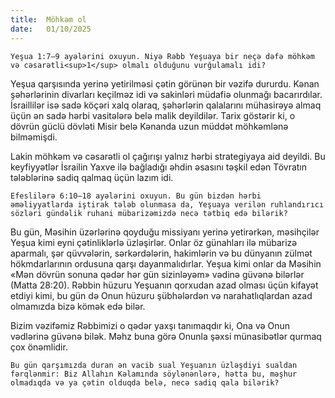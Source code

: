 ```yaml
---
title:  Möhkəm ol
date:   01/10/2025
---
```


`Yeşua 1:7–9 ayələrini oxuyun. Niyə Rəbb Yeşuaya bir neçə dəfə möhkəm və cəsarətli<sup>1</sup> olmalı olduğunu vurğulamalı idi?`

Yeşua qarşısında yerinə yetirilməsi çətin görünən bir vəzifə dururdu. Kənan şəhərlərinin divarları keçilməz idi və sakinləri müdafiə olunmağı bacarırdılar. İsraillilər isə sadə köçəri xalq olaraq, şəhərlərin qalalarını mühasirəyə almaq üçün ən sadə hərbi vasitələrə belə malik deyildilər. Tarix göstərir ki, o dövrün güclü dövləti Misir belə Kənanda uzun müddət möhkəmlənə bilməmişdi.

Lakin möhkəm və cəsarətli ol çağırışı yalnız hərbi strategiyaya aid deyildi. Bu keyfiyyətlər İsrailin Yaxve ilə bağladığı əhdin əsasını təşkil edən Tövratın tələblərinə sadiq qalmaq üçün lazım idi.

`Efeslilərə 6:10–18 ayələrini oxuyun. Bu gün bizdən hərbi əməliyyatlarda iştirak tələb olunmasa da, Yeşuaya verilən ruhlandırıcı sözləri gündəlik ruhani mübarizəmizdə necə tətbiq edə bilərik?`

Bu gün, Məsihin üzərlərinə qoyduğu missiyanı yerinə yetirərkən, məsihçilər Yeşua kimi eyni çətinliklərlə üzləşirlər. Onlar öz günahları ilə mübarizə aparmalı, şər qüvvələrin, sərkərdələrin, hakimlərin və bu dünyanın zülmət hökmdarlarının ordusuna qarşı dayanmalıdırlar. Yeşua kimi onlar da Məsihin «Mən dövrün sonuna qədər hər gün sizinləyəm» vədinə güvənə bilərlər (Matta 28:20). Rəbbin hüzuru Yeşuanın qorxudan azad olması üçün kifayət etdiyi kimi, bu gün də Onun hüzuru şübhələrdən və narahatlıqlardan azad olmamızda bizə kömək edə bilər.

Bizim vəzifəmiz Rəbbimizi o qədər yaxşı tanımaqdır ki, Ona və Onun vədlərinə güvənə bilək. Məhz buna görə Onunla şəxsi münasibətlər qurmaq çox önəmlidir.

`Bu gün qarşımızda duran ən vacib sual Yeşuanın üzləşdiyi sualdan fərqlənmir: Biz Allahın Kəlamında söylənənlərə, hətta bu, məşhur olmadıqda və ya çətin olduqda belə, necə sadiq qala bilərik?`